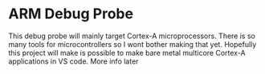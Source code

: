 # ARM Debug Probe

This debug probe will mainly target Cortex-A microprocessors. There is so many tools for microcontrollers so I wont bother making that yet. Hopefully this project will make is possible to make bare metal multicore Cortex-A applications in VS code. More info later
